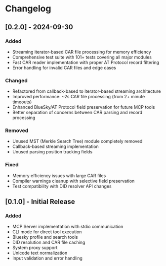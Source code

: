# Changelog

## [0.2.0] - 2024-09-30

### Added
- Streaming iterator-based CAR file processing for memory efficiency
- Comprehensive test suite with 101+ tests covering all major modules
- Fast CAR reader implementation with proper AT Protocol record filtering
- Error handling for invalid CAR files and edge cases

### Changed
- Refactored from callback-based to iterator-based streaming architecture
- Improved performance: ~2s CAR file processing (from 2+ minute timeouts)
- Enhanced BlueSky/AT Protocol field preservation for future MCP tools
- Better separation of concerns between CAR parsing and record processing

### Removed
- Unused MST (Merkle Search Tree) module completely removed
- Callback-based streaming implementation
- Unused parsing position tracking fields

### Fixed
- Memory efficiency issues with large CAR files
- Compiler warnings cleanup with selective field preservation
- Test compatibility with DID resolver API changes

## [0.1.0] - Initial Release

### Added
- MCP Server implementation with stdio communication
- CLI mode for direct tool execution
- Bluesky profile and search tools
- DID resolution and CAR file caching
- System proxy support
- Unicode text normalization
- Input validation and error handling